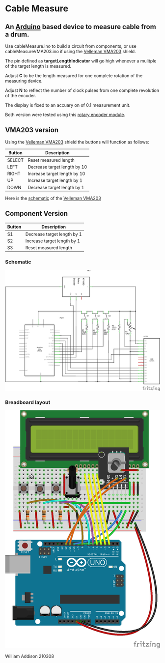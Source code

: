 # Cable Measure
## An [Arduino](https://www.arduino.cc) based device to measure cable from a drum.  

Use cableMeasure.ino to build a circuit from components, or use cableMeasureVMA203.ino if using the [Velleman VMA203](https://www.velleman.eu/products/view/?id=435510) shield.

The pin defined as __targetLengthIndicator__ will go high whenever a mulitple of the target length is measured.

Adjust __C__ to be the length measured for one complete rotation of the measuring device.

Adjust __N__ to reflect the number of clock pulses from one complete revolution of the encoder.

The display is fixed to an accuary on of 0.1 measurement unit.


Both version were tested using this [rotary encoder module](https://www.epitran.it/ebayDrive/datasheet/25.pdf).

## __VMA203 version__

Using the [Velleman VMA203](https://www.velleman.eu/products/view/?id=435510) shield the buttons will function as follows:

| Button    | Description |
| ----------- | ----------- |
| SELECT| Reset measured length|
| LEFT| Decrease target length by 10|
| RIGHT| Increase target length by 10|
| UP|Increase target length by 1 |
| DOWN| Decrease target length by 1|

Here is the [schematic](cableMeasureVMA203/vma203_schematic.png) of the [Velleman VMA203](https://www.velleman.eu/products/view/?id=435510)

## __Component Version__

| Button    | Description |
| ----------- | ----------- |
| S1| Decrease target length by 1|
| S2| Increase target length by 1|
| S3| Reset measured length|

### Schematic

![Schematic Layout](cableMeasureComponents/cableMeasure_Schematic.png)

### Breadboard layout

![Breadboard layout](cableMeasureComponents/cableMeasure_breadBoard.png)

William Addison 210308







